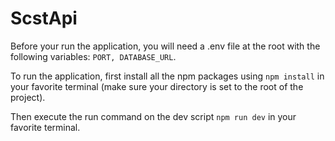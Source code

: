 # ScstApi

Before your run the application, you will need a .env file at the root with the following variables: `PORT, DATABASE_URL`.

To run the application, first install all the npm packages using `npm install` in your favorite terminal (make sure your directory is set to the root of the project).

Then execute the run command on the dev script `npm run dev` in your favorite terminal.
